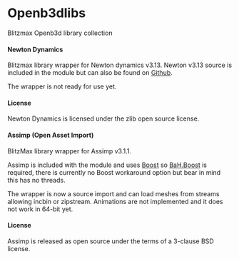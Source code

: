 Openb3dlibs
===========

Blitzmax Openb3d library collection

#### Newton Dynamics ####

Blitzmax library wrapper for Newton dynamics v3.13. Newton v3.13 source is included in the module but can also be found on <a href="https://github.com/MADEAPPS/newton-dynamics/releases">Github</a>.

The wrapper is not ready for use yet.

#### License ####

Newton Dynamics is licensed under the zlib open source license.

#### Assimp (Open Asset Import) ####

BlitzMax library wrapper for Assimp v3.1.1.

Assimp is included with the module and uses [Boost](http://www.boost.org/users/history/) so [BaH.Boost](https://github.com/maxmods/bah.mod) is required, there is currently no Boost workaround option but bear in mind this has no threads. 

The wrapper is now a source import and can load meshes from streams allowing incbin or zipstream. Animations are not implemented and it does not work in 64-bit yet.

#### License ####

Assimp is released as open source under the terms of a 3-clause BSD license.
